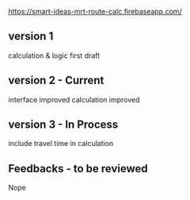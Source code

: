 

https://smart-ideas-mrt-route-calc.firebaseapp.com/

## version 1

calculation & logic first draft

## version 2 - Current

interface improved
calculation improved

## version 3 - In Process

include travel time in calculation

## Feedbacks - to be reviewed

Nope
